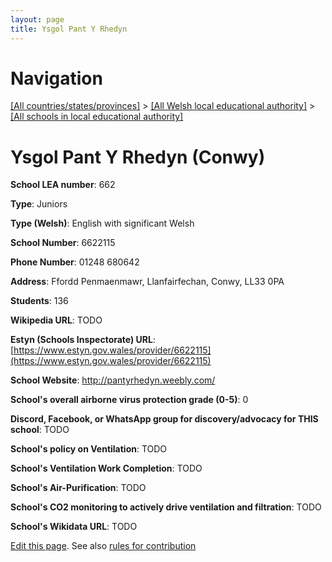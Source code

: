 ```yaml
---
layout: page
title: Ysgol Pant Y Rhedyn
---
```

# Navigation

[[All countries/states/provinces]](../../..) > [[All Welsh local educational authority]](../..) > [[All schools in local educational authority]](..)

# Ysgol Pant Y Rhedyn (Conwy)

**School LEA number**: 662

**Type**: Juniors

**Type (Welsh)**: English with significant Welsh

**School Number**: 6622115

**Phone Number**: 01248 680642

**Address**: Ffordd Penmaenmawr, Llanfairfechan, Conwy, LL33 0PA

**Students**: 136

**Wikipedia URL**: TODO

**Estyn (Schools Inspectorate) URL**: [https://www.estyn.gov.wales/provider/6622115](https://www.estyn.gov.wales/provider/6622115)

**School Website**: http://pantyrhedyn.weebly.com/

**School's overall airborne virus protection grade (0-5)**: 0

**Discord, Facebook, or WhatsApp group for discovery/advocacy for THIS school**: TODO

**School's policy on Ventilation**: TODO

**School's Ventilation Work Completion**: TODO

**School's Air-Purification**: TODO

**School's CO2 monitoring to actively drive ventilation and filtration**: TODO

**School's Wikidata URL**: TODO




[Edit this page](https://github.com/VentilationProject/Wales/edit/prif/./Conwy/Ysgol_Pant_Y_Rhedyn.md). See also [rules for contribution](../../../contribution-rules/)